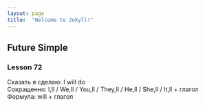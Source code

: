 ```yaml
---
layout: page
title:  "Welcome to Jekyll!"
---
```

## Future Simple
### Lesson 72

Сказать я сделаю: I will do  
Сокращенно: I,ll / We,ll / You,ll / They,ll / He,ll / She,ll / It,ll + глагол  
Формула: will + глагол


